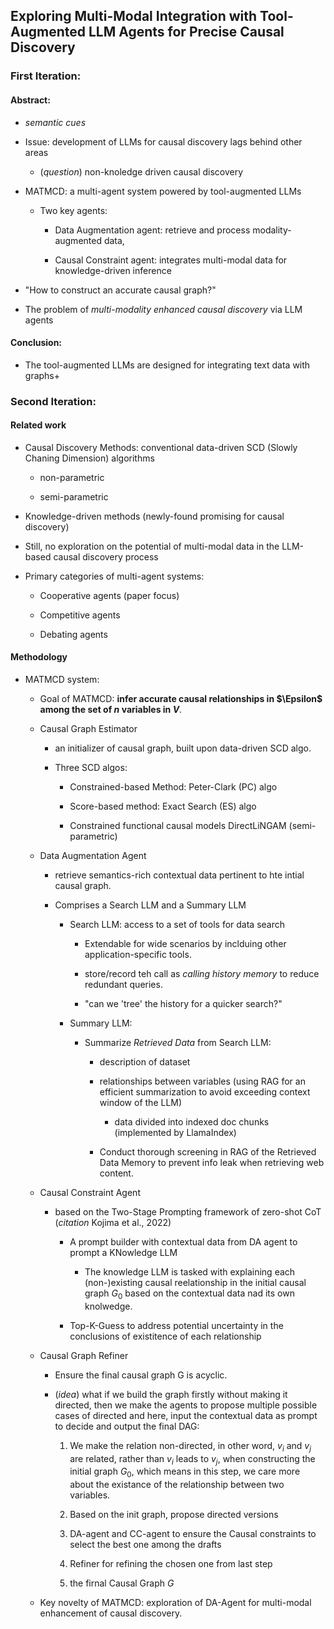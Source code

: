 ## Exploring Multi-Modal Integration with Tool-Augmented LLM Agents for Precise Causal Discovery

### First Iteration:

#### Abstract:

- *semantic cues* 

- Issue: development of LLMs for causal discovery lags behind other areas
  
  - (*question*) non-knoledge driven causal discovery

- MATMCD: a multi-agent system powered by tool-augmented LLMs
  
  - Two key agents: 
    
    - Data Augmentation agent: retrieve and process modality-augmented data, 
    
    - Causal Constraint agent: integrates multi-modal data for knowledge-driven inference

- "How to construct an accurate causal graph?"

- The problem of *multi-modality enhanced causal discovery* via LLM agents

#### Conclusion:

- The tool-augmented LLMs are designed for integrating text data with graphs+





### Second Iteration:

#### Related work

- Causal Discovery Methods: conventional data-driven SCD (Slowly Chaning Dimension) algorithms
  
  - non-parametric
  
  - semi-parametric

- Knowledge-driven methods (newly-found promising for causal discovery)

- Still, no exploration on the potential of multi-modal data in the LLM-based causal discovery process

- Primary categories of multi-agent systems: 
  
  - Cooperative agents (paper focus)
  
  - Competitive agents
  
  - Debating agents



#### Methodology

- MATMCD system:
  
  - Goal of MATMCD: **infer accurate causal relationships in $\Epsilon$ among the set of $n$ variables in $V$**.
  
  - Causal Graph Estimator
    
    - an initializer of causal graph, built upon data-driven SCD algo.
    
    - Three SCD algos: 
      
      - Constrained-based Method: Peter-Clark (PC) algo
      
      - Score-based method: Exact Search (ES) algo
      
      - Constrained functional causal models DirectLiNGAM (semi-parametric)
  
  - Data Augmentation Agent
    
    - retrieve semantics-rich contextual data pertinent to hte intial causal graph.
    
    - Comprises a Search LLM and a Summary  LLM
      
      - Search LLM: access to a set of tools for data search
        
        - Extendable for wide scenarios by inclduing other application-specific tools.
        
        - store/record teh call as *calling history memory* to reduce redundant queries.
        
        - "can we 'tree' the history for a quicker search?"
      
      - Summary LLM: 
        
        - Summarize *Retrieved Data* from Search LLM: 
          
          - description of dataset
          
          - relationships between variables (using RAG for an efficient summarization to avoid exceeding context window of the LLM)
            
            - data divided into indexed doc chunks (implemented by LlamaIndex)
          
          - Conduct thorough screening in RAG of the Retrieved Data Memory to prevent info leak when retrieving web content.  
  
  - Causal Constraint Agent
    
    - based on the Two-Stage Prompting framework of zero-shot CoT (*citation* Kojima et al., 2022)
      
      - A prompt builder with contextual data from DA agent to prompt a KNowledge LLM
        
        - The knowledge LLM is tasked with explaining each (non-)existing causal reelationship in the initial causal graph $G_0$ based on the contextual data nad its own knolwedge. 
      
      - Top-K-Guess to address potential uncertainty in the conclusions of existitence of each relationship
  
  - Causal Graph Refiner
    
    - Ensure the final causal graph G is acyclic. 
    
    - (*idea*) what if we build the graph firstly without making it directed, then we make the agents to propose multiple possible cases of directed and here, input the contextual data as prompt to decide and output the final DAG: 
      
      1. We make the relation non-directed, in other word, $v_i$ and $v_j$ are related, rather than $v_i$ leads to $v_j$, when constructing the initial graph $G_0$, which means in this step, we care more about the existance of the relationship between two variables.  
      
      2. Based on the init graph, propose directed versions
      
      3. DA-agent and CC-agent to ensure the Causal constraints to select the best one among the drafts
      
      4. Refiner for refining the chosen one from last step
      
      5. the firnal Causal Graph $G$  
  
  - Key novelty of MATMCD: exploration of DA-Agent for multi-modal enhancement of causal discovery. 


